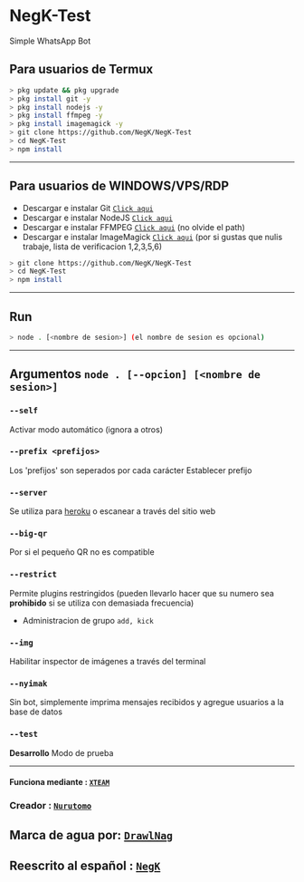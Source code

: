# NegK-Test
Simple WhatsApp Bot

## Para usuarios de Termux

```bash
> pkg update && pkg upgrade
> pkg install git -y
> pkg install nodejs -y
> pkg install ffmpeg -y
> pkg install imagemagick -y
> git clone https://github.com/NegK/NegK-Test
> cd NegK-Test
> npm install
```

---------

## Para usuarios de WINDOWS/VPS/RDP

* Descargar e instalar Git [`Click aqui`](https://git-scm.com/downloads)
* Descargar e instalar NodeJS [`Click aqui`](https://nodejs.org/en/download)
* Descargar e instalar FFMPEG [`Click aqui`](https://ffmpeg.org/download.html) (no olvide el path)
* Descargar e instalar ImageMagick [`Click aqui`](https://imagemagick.org/script/download.php) (por si gustas que nulis trabaje, lista de verificacion 1,2,3,5,6)

```bash
> git clone https://github.com/NegK/NegK-Test
> cd NegK-Test
> npm install
```

---------

## Run

```bash
> node . [<nombre de sesion>] (el nombre de sesion es opcional)
```

---------

## Argumentos `node . [--opcion] [<nombre de sesion>]`

### `--self`

Activar modo automático (ignora a otros)

### `--prefix <prefijos>`

Los 'prefijos' son seperados por cada carácter
Establecer prefijo

### `--server`

Se utiliza para [heroku](https://heroku.com/) o escanear a través del sitio web

### `--big-qr`

Por si el pequeño QR no es compatible

### `--restrict`

Permite plugins restringidos (pueden llevarlo hacer que su numero sea **prohibido** si se utiliza con demasiada frecuencia)

* Administracion de grupo `add, kick`

### `--img`

Habilitar inspector de imágenes a través del terminal

### `--nyimak`

Sin bot, simplemente imprima mensajes recibidos y agregue usuarios a la base de datos

### `--test`

**Desarrollo** Modo de prueba

---------

#### Funciona mediante : [`XTEAM`](https://api.xteam.xyz)

### Creador : [`Nurutomo`](https://GitHub.com/Nurutomo)

## Marca de agua por: [`DrawlNag`](https://youtube.com/c/DrawlNag)

## Reescrito al español : [`NegK`](https://github.com/NegK)
